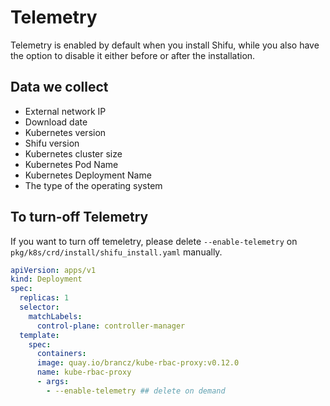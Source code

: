 # Telemetry

Telemetry is enabled by default when you install Shifu, while you also have the option to disable it either before or after the installation.

## Data we collect

- External network IP
- Download date
- Kubernetes version
- Shifu version
- Kubernetes cluster size
- Kubernetes Pod Name 
- Kubernetes Deployment Name
- The type of the operating system

## To turn-off Telemetry

If you want to turn off temeletry, please delete `--enable-telemetry` on `pkg/k8s/crd/install/shifu_install.yaml` manually.

```yaml
apiVersion: apps/v1
kind: Deployment
spec:
  replicas: 1
  selector:
    matchLabels:
      control-plane: controller-manager
  template:
    spec:
      containers:
      image: quay.io/brancz/kube-rbac-proxy:v0.12.0
      name: kube-rbac-proxy
      - args:
        - --enable-telemetry ## delete on demand
```
